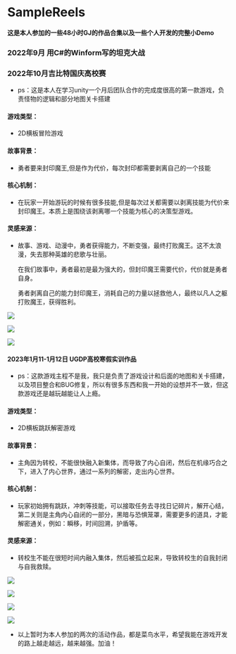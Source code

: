 # SampleReels
**这是本人参加的一些48小时GJ的作品合集以及一些个人开发的完整小Demo**

### 2022年9月 用C#的Winform写的坦克大战



### 2022年10月吉比特国庆高校赛

- ps：这是本人在学习unity一个月后团队合作的完成度很高的第一款游戏，负责怪物的逻辑和部分地图关卡搭建

#### 游戏类型：

- 2D横板冒险游戏

#### 故事背景：

- 勇者要来封印魔王,但是作为代价，每次封印都需要剥离自己的一个技能

#### 核心机制：

- 在玩家一开始游玩的时候有很多技能,但是每次过关都需要以剥离技能为代价来封印魔王。本质上是围绕该剥离哪一个技能为核心的决策型游戏。

#### 灵感来源：

- 故事、游戏、动漫中，勇者获得能力，不断变强，最终打败魔王。这不太浪漫，失去那种英雄的悲歌与壮丽。

  ​    在我们故事中，勇者最初是最为强大的，但封印魔王需要代价，代价就是勇者自身。

  ​    勇者剥离自己的能力封印魔王，消耗自己的力量以拯救他人，最终以凡人之躯打败魔王，获得胜利。

![](F:\GitHub_Project\SampleReels\Picture\2022吉比特高校GameJam.png)

![](F:\GitHub_Project\SampleReels\Picture\2022吉比特高校GameJam新手指南.png)

![](F:\GitHub_Project\SampleReels\Picture\2022吉比特高校GameJam优秀奖.png)

#### 2023年1月11-1月12日 UGDP高校寒假实训作品

- ps：这款游戏主程不是我，我只是负责了游戏设计和后面的地图和关卡搭建，以及项目整合和BUG修复，所以有很多东西和我一开始的设想并不一致，但这款游戏还是越玩越能让人上瘾。

#### 游戏类型：

- 2D横板跳跃解密游戏

#### 故事背景：

- 主角因为转校，不能很快融入新集体，而导致了内心自闭，然后在机缘巧合之下，进入了内心世界，通过一系列的解密，走出内心世界。

#### 核心机制：

- 玩家初始拥有跳跃，冲刺等技能，可以接取任务去寻找日记碎片，解开心结，第二关则是主角内心自闭的一部分，黑暗与恐惧笼罩，需要更多的道具，才能解密通关，例如：瞬移，时间回溯，护盾等。

#### 灵感来源：

- 转校生不能在很短时间内融入集体，然后被孤立起来，导致转校生的自我封闭与自我救赎。

![](F:\GitHub_Project\SampleReels\Picture\2023UDGP寒假实训48小时.png)

![](F:\GitHub_Project\SampleReels\Picture\2023UDGP寒假实训48小时1.png)

![](F:\GitHub_Project\SampleReels\Picture\2023UDGP寒假实训48小时3.png)

![](F:\GitHub_Project\SampleReels\Picture\2023UDGP寒假实训48小时2.png)



- 以上暂时为本人参加的两次的活动作品，都是菜鸟水平，希望我能在游戏开发的路上越走越远，越来越强。加油！
